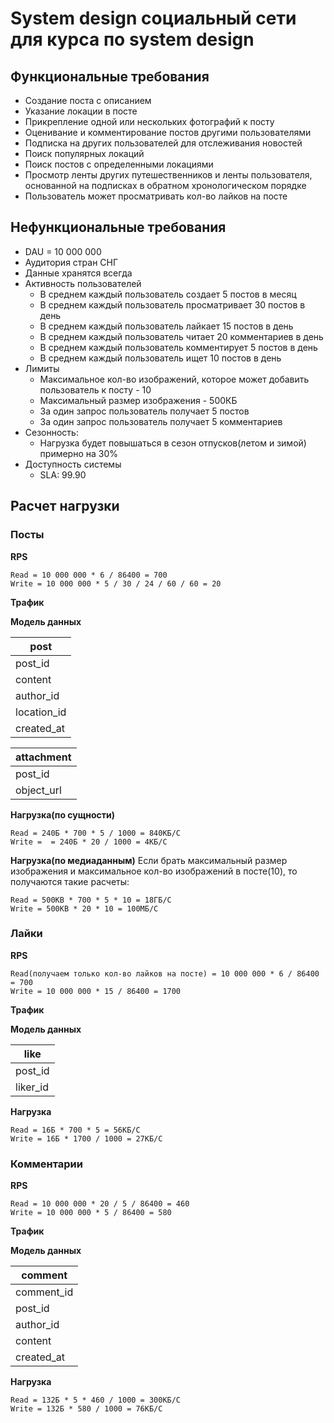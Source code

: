 # System design социальный сети для курса по system design

## Функциональные требования

- Создание поста с описанием
- Указание локации в посте
- Прикрепление одной или нескольких фотографий к посту
- Оценивание и комментирование постов другими пользователями
- Подписка на других пользователей для отслеживания новостей
- Поиск популярных локаций
- Поиск постов с определенными локациями
- Просмотр ленты других путешественников и ленты пользователя, 
основанной на подписках в обратном хронологическом порядке
- Пользователь может просматривать кол-во лайков на посте

## Нефункциональные требования

- DAU = 10 000 000
- Аудитория стран СНГ
- Данные хранятся всегда
- Активность пользователей
  - В среднем каждый пользователь создает 5 постов в месяц
  - В среднем каждый пользователь просматривает 30 постов в день
  - В среднем каждый пользователь лайкает 15 постов в день
  - В среднем каждый пользователь читает 20 комментариев в день
  - В среднем каждый пользователь комментирует 5 постов в день
  - В среднем каждый пользователь ищет 10 постов в день
- Лимиты
  - Максимальное кол-во изображений, которое может добавить пользователь к посту - 10
  - Максимальный размер изображения - 500КБ
  - За один запрос пользователь получает 5 постов
  - За один запрос пользователь получает 5 комментариев
- Сезонность:
  - Нагрузка будет повышаться в сезон отпусков(летом и зимой) примерно на 30%
- Доступность системы
  - SLA: 99.90

## Расчет нагрузки

### Посты

**RPS**
```
Read = 10 000 000 * 6 / 86400 = 700
Write = 10 000 000 * 5 / 30 / 24 / 60 / 60 = 20
```

**Трафик**

**Модель данных**

| post        |
|-------------|
| post_id     |
| content     |
| author_id   |
| location_id |
| created_at  |

| attachment |
|------------|
| post_id    |
| object_url |


**Нагрузка(по сущности)**
```
Read = 240Б * 700 * 5 / 1000 = 840КБ/C
Write =  = 240Б * 20 / 1000 = 4КБ/С
```

**Нагрузка(по медиаданным)**
Если брать максимальный размер изображения и максимальное кол-во
изображений в посте(10), то получаются такие расчеты:
```
Read = 500KB * 700 * 5 * 10 = 18ГБ/С
Write = 500KB * 20 * 10 = 100МБ/С
```

### Лайки

**RPS**
```
Read(получаем только кол-во лайков на посте) = 10 000 000 * 6 / 86400 = 700
Write = 10 000 000 * 15 / 86400 = 1700
```

**Трафик**

**Модель данных**

| like       |
|------------|
| post_id    |
| liker_id   |

**Нагрузка**
```
Read = 16Б * 700 * 5 = 56КБ/C
Write = 16Б * 1700 / 1000 = 27КБ/С
```

### Комментарии

**RPS**
```
Read = 10 000 000 * 20 / 5 / 86400 = 460
Write = 10 000 000 * 5 / 86400 = 580
```

**Трафик**

**Модель данных**

| comment    |
|------------|
| comment_id |
| post_id    |
| author_id  |
| content    |
| created_at |

**Нагрузка**
```
Read = 132Б * 5 * 460 / 1000 = 300КБ/С
Write = 132Б * 580 / 1000 = 76КБ/С
```